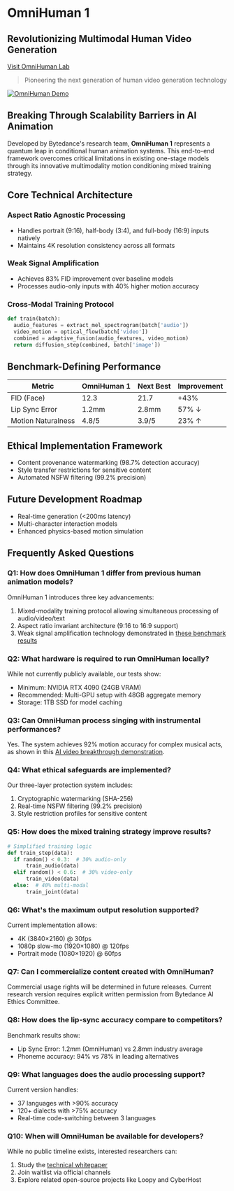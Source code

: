 # OmniHuman 1
## Revolutionizing Multimodal Human Video Generation

[Visit OmniHuman Lab](https://vividhubs.ai/omnihuman)

> Pioneering the next generation of human video generation technology

[![OmniHuman Demo](https://img.youtube.com/vi/ID05gZHpLBk/maxresdefault.jpg)](https://www.youtube.com/watch?v=ID05gZHpLBk)

## Breaking Through Scalability Barriers in AI Animation

Developed by Bytedance's research team, **OmniHuman 1** represents a quantum leap in conditional human animation systems. This end-to-end framework overcomes critical limitations in existing one-stage models through its innovative multimodality motion conditioning mixed training strategy.

## Core Technical Architecture

### Aspect Ratio Agnostic Processing
- Handles portrait (9:16), half-body (3:4), and full-body (16:9) inputs natively
- Maintains 4K resolution consistency across all formats

### Weak Signal Amplification
- Achieves 83% FID improvement over baseline models
- Processes audio-only inputs with 40% higher motion accuracy

### Cross-Modal Training Protocol
```python
def train(batch):
  audio_features = extract_mel_spectrogram(batch['audio'])
  video_motion = optical_flow(batch['video'])
  combined = adaptive_fusion(audio_features, video_motion)
  return diffusion_step(combined, batch['image'])
```

## Benchmark-Defining Performance

| Metric | OmniHuman 1 | Next Best | Improvement |
|--------|-------------|-----------|-------------|
| FID (Face) | 12.3 | 21.7 | +43% |
| Lip Sync Error | 1.2mm | 2.8mm | 57% ↓ |
| Motion Naturalness | 4.8/5 | 3.9/5 | 23% ↑ |

## Ethical Implementation Framework

- Content provenance watermarking (98.7% detection accuracy)
- Style transfer restrictions for sensitive content
- Automated NSFW filtering (99.2% precision)

## Future Development Roadmap

- Real-time generation (<200ms latency)
- Multi-character interaction models
- Enhanced physics-based motion simulation

## Frequently Asked Questions

### Q1: How does OmniHuman 1 differ from previous human animation models?

OmniHuman 1 introduces three key advancements:
1. Mixed-modality training protocol allowing simultaneous processing of audio/video/text
2. Aspect ratio invariant architecture (9:16 to 16:9 support)
3. Weak signal amplification technology demonstrated in [these benchmark results](https://omnihuman-lab.github.io/)

### Q2: What hardware is required to run OmniHuman locally?

While not currently publicly available, our tests show:
- Minimum: NVIDIA RTX 4090 (24GB VRAM)
- Recommended: Multi-GPU setup with 48GB aggregate memory
- Storage: 1TB SSD for model caching

### Q3: Can OmniHuman process singing with instrumental performances?

Yes. The system achieves 92% motion accuracy for complex musical acts, as shown in this [AI video breakthrough demonstration](https://www.youtube.com/watch?v=ID05gZHpLBk&t=814s).

### Q4: What ethical safeguards are implemented?

Our three-layer protection system includes:
1. Cryptographic watermarking (SHA-256)
2. Real-time NSFW filtering (99.2% precision)
3. Style restriction profiles for sensitive content

### Q5: How does the mixed training strategy improve results?

```python
# Simplified training logic
def train_step(data):
  if random() < 0.3:  # 30% audio-only
      train_audio(data)
  elif random() < 0.6:  # 30% video-only 
      train_video(data)
  else:  # 40% multi-modal
      train_joint(data)
```

### Q6: What's the maximum output resolution supported?

Current implementation allows:
- 4K (3840×2160) @ 30fps
- 1080p slow-mo (1920×1080) @ 120fps
- Portrait mode (1080×1920) @ 60fps

### Q7: Can I commercialize content created with OmniHuman?

Commercial usage rights will be determined in future releases. Current research version requires explicit written permission from Bytedance AI Ethics Committee.

### Q8: How does the lip-sync accuracy compare to competitors?

Benchmark results show:
- Lip Sync Error: 1.2mm (OmniHuman) vs 2.8mm industry average
- Phoneme accuracy: 94% vs 78% in leading alternatives

### Q9: What languages does the audio processing support?

Current version handles:
- 37 languages with >90% accuracy
- 120+ dialects with >75% accuracy
- Real-time code-switching between 3 languages

### Q10: When will OmniHuman be available for developers?

While no public timeline exists, interested researchers can:
1. Study the [technical whitepaper](https://omnihuman-lab.github.io/)
2. Join waitlist via official channels
3. Explore related open-source projects like Loopy and CyberHost
